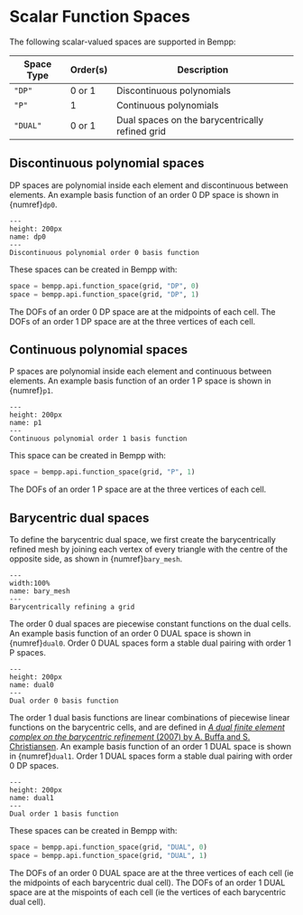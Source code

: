 Scalar Function Spaces
======================

The following scalar-valued spaces are supported in Bempp:

Space Type | Order(s) | Description
---------- | -------- | -----------
`"DP"`     | 0 or 1   | Discontinuous polynomials
`"P"`      | 1        | Continuous polynomials
`"DUAL"`   | 0 or 1   | Dual spaces on the barycentrically refined grid

## Discontinuous polynomial spaces
DP spaces are polynomial inside each element and discontinuous between elements.
An example basis function of an order 0 DP space is shown in {numref}`dp0`.

```{figure} ../img/dp0.png
---
height: 200px
name: dp0
---
Discontinuous polynomial order 0 basis function
```

These spaces can be created in Bempp with:

```python
space = bempp.api.function_space(grid, "DP", 0)
space = bempp.api.function_space(grid, "DP", 1)
```

The DOFs of an order 0 DP space are at the midpoints of each cell.
The DOFs of an order 1 DP space are at the three vertices of each cell.

## Continuous polynomial spaces
P spaces are polynomial inside each element and continuous between elements.
An example basis function of an order 1 P space is shown in {numref}`p1`.

```{figure} ../img/p1.png
---
height: 200px
name: p1
---
Continuous polynomial order 1 basis function
```

This space can be created in Bempp with:

```python
space = bempp.api.function_space(grid, "P", 1)
```

The DOFs of an order 1 P space are at the three vertices of each cell.

## Barycentric dual spaces
To define the barycentric dual space, we first create the barycentrically refined mesh by joining
each vertex of every triangle with the centre of the opposite side, as shown in {numref}`bary_mesh`.

```{figure} ../img/barycentric_mesh.png
---
width:100%
name: bary_mesh
---
Barycentrically refining a grid
```

The order 0 dual spaces are piecewise constant functions on the dual cells.
An example basis function of an order 0 DUAL space is shown in {numref}`dual0`.
Order 0 DUAL spaces form a stable dual pairing with order 1 P spaces.
```{figure} ../img/dual0.png
---
height: 200px
name: dual0
---
Dual order 0 basis function
```

The order 1 dual basis functions are linear combinations of piecewise linear
functions on the barycentric cells, and are defined in
[<em>A dual finite element complex on the barycentric refinement</em> (2007) by A. Buffa and S. Christiansen](https://www.jstor.org/stable/40234460?seq=1).
An example basis function of an order 1 DUAL space is shown in {numref}`dual1`.
Order 1 DUAL spaces form a stable dual pairing with order 0 DP spaces.

```{figure} ../img/dual1.png
---
height: 200px
name: dual1
---
Dual order 1 basis function
```

These spaces can be created in Bempp with:

```python
space = bempp.api.function_space(grid, "DUAL", 0)
space = bempp.api.function_space(grid, "DUAL", 1)
```

The DOFs of an order 0 DUAL space are at the three vertices of each cell
(ie the midpoints of each barycentric dual cell).
The DOFs of an order 1 DUAL space are at the mispoints of each cell
(ie the vertices of each barycentric dual cell).
